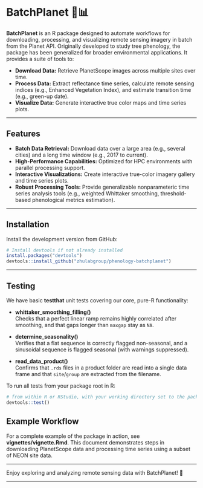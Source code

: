 # BatchPlanet 🌿📊

**BatchPlanet** is an R package designed to automate workflows for downloading, processing, and visualizing remote sensing imagery in batch from the Planet API. Originally developed to study tree phenology, the package has been generalized for broader environmental applications. It provides a suite of tools to:

* **Download Data:** Retrieve PlanetScope images across multiple sites over time.
* **Process Data:** Extract reflectance time series, calculate remote sensing indices (e.g., Enhanced Vegetation Index), and estimate transition time (e.g., green-up date).
* **Visualize Data:** Generate interactive true color maps and time series plots.

***

## Features

* **Batch Data Retrieval:** Download data over a large area (e.g., several cities) and a long time window (e.g., 2017 to current).
* **High-Performance Capabilities:** Optimized for HPC environments with parallel processing support.
* **Interactive Visualizations:** Create interactive true-color imagery gallery and time series plots.
* **Robust Processing Tools:** Provide generalizable nonparameteric time series analysis tools (e.g., weighted Whittaker smoothing, threshold-based phenological metrics estimation).

***

## Installation

Install the development version from GitHub:

```r
# Install devtools if not already installed
install.packages("devtools")
devtools::install_github("zhulabgroup/phenology-batchplanet")
```

***

## Testing

We have basic **testthat** unit tests covering our core, pure-R functionality:

- **whittaker_smoothing_filling()**  
  Checks that a perfect linear ramp remains highly correlated after smoothing, and that gaps longer than `maxgap` stay as `NA`.

- **determine_seasonality()**  
  Verifies that a flat sequence is correctly flagged non-seasonal, and a sinusoidal sequence is flagged seasonal (with warnings suppressed).

- **read_data_product()**  
  Confirms that `.rds` files in a product folder are read into a single data frame and that `site`/`group` are extracted from the filename.

To run all tests from your package root in R:

```r
# from within R or RStudio, with your working directory set to the package root
devtools::test()
```

## Example Workflow

For a complete example of the package in action, see **vignettes/vignette.Rmd**. This document demonstrates steps in downloading PlanetScope data and processing time series using a subset of NEON site data.

***

Enjoy exploring and analyzing remote sensing data with BatchPlanet! 🚀

***
